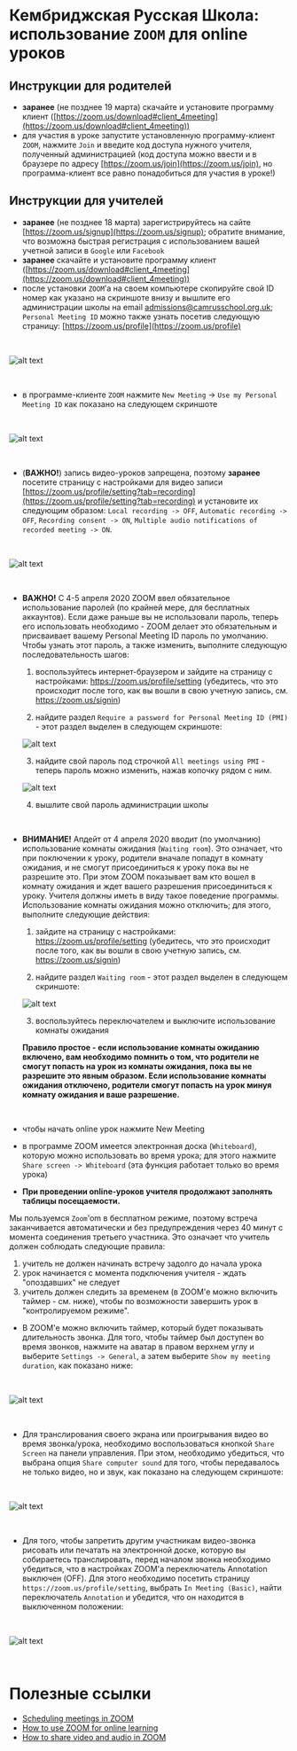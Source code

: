 # Кембриджская Русская Школа: использование `ZOOM` для online уроков

## Инструкции для родителей

* **заранее** (не позднее 19 марта) скачайте и установите программу клиент ([https://zoom.us/download#client_4meeting](https://zoom.us/download#client_4meeting))
* для участия в уроке запустите установленную программу-клиент `ZOOM`, нажмите `Join` и введите код доступа нужного учителя, полученный администрацией (код доступа можно ввести и в браузере по адресу [https://zoom.us/join](https://zoom.us/join), но программа-клиент все равно понадобиться для участия в уроке!)

## Инструкции для учителей

* **заранее** (не позднее 18 марта) зарегистрируйтесь на сайте [https://zoom.us/signup](https://zoom.us/signup); обратите внимание, что возможна быстрая регистрация с использованием вашей учетной записи в `Google` или `Facebook`
* **заранее** скачайте и установите программу клиент ([https://zoom.us/download#client_4meeting](https://zoom.us/download#client_4meeting))
* после установки `ZOOM`'a на своем компьютере скопируйте свой ID номер как указано на скриншоте внизу и вышлите его администрации школы на email admissions@camrusschool.org.uk; `Personal Meeting ID` можно также узнать посетив следующую страницу: [https://zoom.us/profile](https://zoom.us/profile)

&nbsp;

![alt text](figures/copy-ID.png)

&nbsp;

* в программе-клиенте `ZOOM` нажмите `New Meeting` -> `Use my Personal Meeting ID` как показано на следующем скриншоте

&nbsp;

![alt text](figures/use-my-personal-meeting-ID.png)

&nbsp;

* (**ВАЖНО!**) запись видео-уроков запрещена, поэтому  **заранее** посетите страницу с настройками для видео записи [https://zoom.us/profile/setting?tab=recording](https://zoom.us/profile/setting?tab=recording) и установите их следующим образом: `Local recording -> OFF`, `Automatic recording -> OFF`, `Recording consent -> ON`, `Multiple audio notifications of recorded meeting -> ON`. 

&nbsp;

![alt text](figures/recordings-settings.png)

&nbsp;

* **ВАЖНО!** С 4-5 апреля 2020 ZOOM ввел обязательное использование паролей (по крайней мере, для бесплатных аккаунтов). Если даже раньше вы не использовали пароль, теперь его использовать необходимо - ZOOM делает это обязательным и присваивает вашему Personal Meeting ID пароль по умолчанию. Чтобы узнать этот пароль, а также изменить, выполните следующую последовательность шагов: 

	1. воспользуйтесь интернет-браузером и зайдите на страницу с настройками: https://zoom.us/profile/setting (убедитесь, что это происходит после того, как вы вошли в свою учетную запись, см. https://zoom.us/signin)

	2. найдите раздел `Require a password for Personal Meeting ID (PMI)` - этот раздел выделен в следующем скриншоте:

	![alt text](figures/find-password.png)

	3. найдите свой пароль под строчкой `All meetings using PMI` - теперь пароль можно изменить, нажав копочку рядом с ним.

	![alt text](figures/modify-password.png)

	4. вышлите свой пароль администрации школы

&nbsp;

* **ВНИМАНИЕ!** Апдейт от 4 апреля 2020 вводит (по умолчанию) использование комнаты ожидания (`Waiting room`). Это означает, что при поключении к уроку, родители вначале попадут в комнату ожидания, и не смогут присоединиться к уроку пока вы не разрешите это. При этом ZOOM показывает вам кто вошел в комнату ожидания и ждет вашего разрешения присоединиться к уроку. Учителя должны иметь в виду такое поведение программы. Использование комнаты ожидания можно отключить; для этого, выполните следующие действия:

	1. зайдите на страницу с настройками: https://zoom.us/profile/setting (убедитесь, что это происходит после того, как вы вошли в свою учетную запись, см. https://zoom.us/signin)

	2. найдите раздел `Waiting room` - этот раздел выделен в следующем скриншоте:

	![alt text](figures/waiting-room.png)

	3. воспользуйтесь переключателем и выключите использование комнаты ожидания

	**Правило простое - если использование комнаты ожиданию включено, вам необходимо помнить о том, что родители не смогут попасть на урок из комнаты ожидания, пока вы не разрешите это явным образом. Если использование комнаты ожидания отключено, родители смогут попасть на урок минуя комнату ожидания и ваше разрешение.**

&nbsp;

* чтобы начать online урок нажмите New Meeting 

* в программе ZOOM имеется электронная доска (`Whiteboard`), которую можно использовать во время урока; для этого нажмите `Share screen -> Whiteboard` (эта функция работает только во время урока)

* **При проведении online-уроков учителя продолжают заполнять таблицы посещаемости.**

Мы пользуемся `Zoom`'om в бесплатном режиме, поэтому встреча заканчивается автоматически и без предупреждения через 40 минут с момента соединения третьего участника. Это означает что учитель должен соблюдать следующие правила:
1. учитель не должен начинать встречу задолго до начала урока
2. урок начинается с момента подключения учителя - ждать "опоздавших" не следует
3. учитель должен следить за временем (в ZOOM'e можно включить таймер - см. ниже), чтобы по возможности завершить урок в "контролируемом режиме".

* В ZOOM'e можно включить таймер, который будет показывать длительность звонка. Для того, чтобы таймер был доступен во время звонков, нажмите на аватар в правом верхнем углу и выберите `Settings -> General`, а затем выберите `Show my meeting duration`, как показано ниже:

&nbsp;

![alt text](figures/show-meeting-duration.png)

&nbsp;

* Для транслирования своего экрана или проигрывания видео во время звонка/урока, необходимо воспользоваться кнопкой `Share Screen` на панели управления. При этом, необходимо убедиться, что выбранa опция `Share computer sound` для того, чтобы передавалось не только видео, но и звук, как показано на следующем скриншоте:

&nbsp;

![alt text](figures/share-computer-sound.png)

&nbsp;

* Для того, чтобы запретить другим участникам видео-звонка рисовать или печатать на электронной доске, которую вы собираетесь транслировать, перед началом звонка необходимо убедиться, что в настройках ZOOM'a переключатель Annotation выключен (OFF). Для этого необходимо посетить страницу `https://zoom.us/profile/setting`, выбрать `In Meeting (Basic)`, найти переключатель `Annotation` и убедится, что он находится в выключенном положении:

&nbsp;

![alt text](figures/whiteboard-annotations-off.png)

&nbsp;

# Полезные ссылки
 * [Scheduling meetings in ZOOM](https://support.zoom.us/hc/en-us/articles/201362413-Scheduling-meetings)
 * [How to use ZOOM for online learning](https://blog.zoom.us/wordpress/2020/03/13/how-to-use-zoom-for-online-learning/)
 * [How to share video and audio in ZOOM](https://www.youtube.com/watch?v=-8XQa7YGcmM)